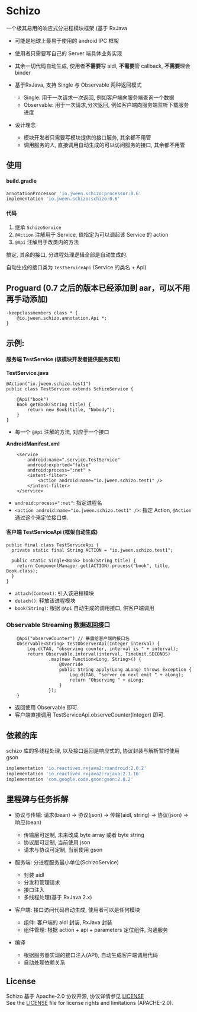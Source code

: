 # Schizo

一个极其易用的响应式分进程模块框架 (基于 RxJava

+ 可能是地球上最易于使用的 android IPC 框架
+ 使用者只需要写自己的 Server 端具体业务实现
+ 其余一切代码自动生成, 使用者**不需要**写 aidl, **不需要**管 callback, **不需要**理会 binder
+ 基于RxJava, 支持 Single 与 Observable 两种返回模式
    + Single: 用于一次请求一次返回, 例如客户端向服务端查询一个数据
    + Observable: 用于一次请求,分次返回, 例如客户端向服务端监听下载服务进度

+ 设计理念
    + 模块开发者只需要写模块提供的接口服务, 其余都不用管
    + 调用服务的人, 直接调用自动生成的可以访问服务的接口, 其余都不用管

## 使用

#### build.gradle

````groovy
annotationProcessor 'io.jween.schizo:processor:0.6'
implementation 'io.jween.schizo:schizo:0.6'
````

#### 代码

1. 继承 `SchizoService`
2. `@Action` 注解用于 Service, 值指定为可以调起该 Service 的 action
3. `@Api` 注解用于改类内的方法

搞定, 其余的接口, 分进程处理逻辑全部是自动生成的.

自动生成的接口类为 `TestServiceApi` (Service 的类名 + Api)

## Proguard (0.7 之后的版本已经添加到 aar，可以不用再手动添加)

````
-keepclassmembers class * {
    @io.jween.schizo.annotation.Api *;
}
````


## 示例: 

#### 服务端 TestService (该模块开发者提供服务实现)

**TestService.java**

````
@Action("io.jween.schizo.test1")
public class TestService extends SchizoService {

    @Api("book")
    Book getBook(String title) {
        return new Book(title, "Nobody");
    }
}
````

* 每一个 `@Api` 注解的方法, 对应于一个接口

**AndroidManifest.xml**

````
    <service
        android:name=".service.TestService"
        android:exported="false"
        android:process=":net" >
        <intent-filter>
            <action android:name="io.jween.schizo.test1" />
        </intent-filter>
    </service>
````

* `android:process=":net"`: 指定进程名
* `<action android:name="io.jween.schizo.test1" />`: 指定 Action, `@Action` 通过这个来定位接口类.

#### 客户端 TestServiceApi (框架自动生成)

````
public final class TestServiceApi {
  private static final String ACTION = "io.jween.schizo.test1";

  public static Single<Book> book(String title) {
    return ComponentManager.get(ACTION).process("book", title, Book.class);
  }
}
````

* `attach(Context)`: 引入该进程模块
* `detach()`: 释放该进程模块
* `book(String)`: 根据 `@Api` 自动生成的调用接口, 供客户端调用


### Observable Streaming 数据返回接口

````
    @Api("observeCounter") // 暴露给客户端的接口名
    Observable<String> testObserverApi(Integer interval) {
        Log.d(TAG, "observing counter, interval is " + interval);
        return Observable.interval(interval, TimeUnit.SECONDS)
                .map(new Function<Long, String>() {
                    @Override
                    public String apply(Long aLong) throws Exception {
                        Log.d(TAG, "server on next emit " + aLong);
                        return "Observing " + aLong;
                    }
                });
    }
````

* 返回使用 Observable<YourReturnType> 即可.
* 客户端直接调用 TestServiceApi.observeCounter(Integer) 即可.

## 依赖的库

schizo 库的多线程处理, 以及接口返回是响应式的, 协议封装与解析暂时使用 gson

````groovy
implementation 'io.reactivex.rxjava2:rxandroid:2.0.2'
implementation 'io.reactivex.rxjava2:rxjava:2.1.16'
implementation 'com.google.code.gson:gson:2.8.2'
````
    
## 里程碑与任务拆解

+ 协议与传输: 请求(bean) -> 协议(json) -> 传输(aidl, string) -> 协议(json) -> 响应(bean)
    + 传输层可定制, 未来改成 byte array 或者 byte string
    + 协议层可定制, 当前使用 json
    + 请求与协议可定制, 当前使用 gson
+ 服务端: 分进程服务最小单位(SchizoService)
    + 封装 aidl
    + 分发和管理请求
    + 接口注入
    + 多线程处理(基于 RxJava 2.x)
+ 客户端: 接口访问代码自动生成, 使用者可以是任何模块
    + 组件: 客户端的 aidl 封装, RxJava 封装
    + 组件管理: 根据 action + api + parameters 定位组件, 沟通服务

+ 编译
    + 根据服务器实现的接口注入(API), 自动生成客户端调用代码
    + 自动处理依赖关系


## License

Schizo 基于 Apache-2.0 协议开源, 协议详情参见 [LICENSE](LICENSE.md)     
See the [LICENSE](LICENSE.md) file for license rights and limitations (APACHE-2.0).   
